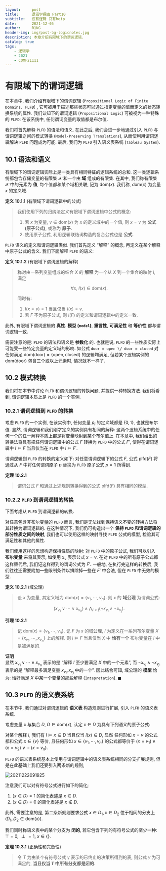 ```yaml
---
layout:     post
title:      逻辑学探幽 Part10
subtitle:   没有逻辑 只有heip
date:       2021-12-05
author:     R1NG
header-img: img/post-bg-logicnotes.jpg
description: 本章介绍有限域下的谓词逻辑.
catalog: true
tags:
    - 逻辑学
    - 2021
    - COMP21111
---
```


# 有限域下的谓词逻辑

在本章中, 我们介绍有限域下的谓词逻辑 (`Propositional Logic of Finite Domains, PLFD`) , 它可被用于描述那些状态可以通过指定变量的值而定义的状态转换系统的属性. 我们认知下的谓词逻辑 (`Propositional Logic`) 可被视为一种特殊的 `PLFD`: 在该系统中, 任何谓词变量的取值都是布尔值. 

我们将首先解释 `PLFD` 的语法和语义. 在此之后, 我们会进一步地通过引入 `PLFD` 与谓词逻辑之间的模式转换 (`Model-Preserving Translations`), 从而使利用谓词逻辑解决 `PLFD` 问题成为可能. 最后, 我们为 `PLFD` 引入语义表系统 (`Tableau System`). 

## 10.1 语法和语义

有限域下的谓词逻辑实际上是一类具有相同特征的逻辑系统的总和. 这一类逻辑系统都包含存储变量的有限集 $\mathscr{X}$ 和一个由 **域** 组成的有限集. 在其中, 我们称有限集 $\mathscr{X}$ 中的元素为 **值**, 每个值都和某个域相关联, 记为 $\text{dom}(x)$. 我们称, $\text{dom}(x)$ 为变量 $x$ 的定义域. 

**定义 10.1.1** (有限域下谓词逻辑中的公式)
> 我们使用下列的归纳法定义有限域下谓词逻辑中公式的概念:<br>
> 1. 若 $x$ 为变量, $v \in \text{dom}(x)$ 为 $x$ 的定义域中的一个值, 则 $x=v$ 为 **公式 (原子公式)**, 或称为 **原子**. 
> 2. 使用原子公式, 利用逻辑联结词构造的复合公式也是 **公式**.

`PLFD` 语义的定义和谓词逻辑类似. 我们首先定义 “解释” 的概念, 再定义在某个解释中原子公式的含义. 我们下面解释 `PLFD` 的语义:

**定义 10.1.2** (有限域下谓词逻辑的解释)
> 称对由一系列变量组成的结合 $X$ 的 **解释** 为一个从 $X$ 到一个集合的映射 $I$, 满足 
> 
> $$\forall x, ~ I(x) \in \text{dom}(x).$$
> 
> 同时有:<br>
> 1. $I(x=v) = 1$ 当且仅当 $I(x)=v$.
> 2. 若 $F$ 不为原子公式, 则 $I(F)$ 的定义和谓词逻辑中的定义一致. 

此外, 有限域下谓词逻辑的 **真性**. **模型 (`model`)**, **重言性**, **可满足性** 和 **等价性** 都与谓词逻辑一致. 

需要注意的是: `PLFD` 的语法和语义是 **参数化** 的. 也就是说, `PLFD` 的一些性质实际上可能受一些特定变量的定义域的影响. 如公式 `door = open \/ door = closed` 对任何满足 $\text{dom}(\text{door}) = \{\text{open}, \text{closed}\}$ 的逻辑均满足, 但若某个逻辑实例的 $\text{dom}(\text{door})$ 包含三个或以上元素时, 情况就不一样了. 


## 10.2 模式转换

我们将在本节中讨论 `PLFD` 和谓词逻辑的转换问题, 并提供一种转换方法. 我们将看到, 谓词逻辑本质上是 `PLFD` 的一个实例.

### 10.2.1 谓词逻辑到 `PLFD` 的转换

考虑 `PLFD` 的一个实例, 在该实例中, 任何变量 $p_i$ 的定义域都是 $\{0, 1\}$, 也就是布尔值. 显然, 谓词逻辑和我们刚才定义的实例具有相同的解释: 这两个逻辑系统中的任何一个的任一解释本质上都是将变量映射到某个布尔值上. 在本章中, 我们给出的转换法将具有把任何谓词逻辑中的公式 $F$ 转换为 `PLFD` 中的公式 $F'$, 使得在谓词逻辑中 $I \vDash F$ 当且仅当在 `PLFD` 中 $I \vDash F'$.

谓词逻辑到 `PLFD` 的转换的定义如下: 对任意谓词逻辑下的公式 $F$, 公式 $\text{plfd}(F)$ 将通过从 $F$ 中将任何谓词原子 $p$ 替换为 `PLFD` 原子公式 $p=1$ 所得到. 

**定理 10.2.1**
> 谓词公式 $F$ 和通过上述规则转换得到的公式 $\text{plfd}(F)$ 具有相同的模型. 


### 10.2.2 `PLFD` 到谓词逻辑的转换

下面考虑从 `PLFD` 到谓词逻辑的转换. 

对任意包含非布尔变量的 `PLFD` 而言, 我们是无法找到保持语义不变的转换方法将其转换为谓词逻辑的. 在这种情况下, 我们仍可构造出一个 **保持 `PLFD` 和谓词逻辑的部分性质之间的映射**, 我们也可以使用这样的映射寻找 `PLFD` 公式的模型, 检验其可满足性和其他的属性. 

我们使用这样的思想构造保持性质的映射: 对 `PLFD` 中的原子公式, 我们可以引入 **布尔变量** 来将其表示, 如使用 $x_v$ 表示公式 $x=v$. 在对 `PLFD` 中的所有原子公式都这样替代后, 我们记这样得到的谓词公式为 $F'$. 一般地, 在执行完这样的转换后, 我们往往还需要附加一些限制条件以排除掉一些在 $F'$ 中合法, 但在 `PLFD` 中无效的模型. 

**定义 10.2.1** (域公理)
> 设 $x$ 为变量, 其定义域为 $\text{dom}(x) =\{v_1, \cdots, v_n\}$. 则 $x$ 的 **域公理** 为谓词公式:
> 
> $$(x_{v_1} \vee \cdots \vee x_{v_n}) \wedge \bigwedge_{i < j} (\neg x_{v_i} \wedge \neg x_{v_j}).$$

**引理 10.2.1**
> 记 $\text{dom}(x) = \{v_1, \cdots, v_n\}.$ 记 $F$ 为 $x$ 的域公理, $I$ 为定义在一系列布尔变量 $X = \{x_{v_1}, \cdots, x_{v_n}\}$ 上的解释. 则 $I \vDash F$ 当且仅当 $X$ 中 **恰有一个** 布尔变量在 $I$ 中是被满足的.

**证明**<br>
显然 $x_{v_1} \vee \cdots \vee x_{v_n}$ 表示的是 “解释 $I$ 至少要满足 $X$ 中的一个元素”, 而 $\neg x_{v_i} \wedge \neg x_{v_j}$ 表示的是 “解释最多满足变量 $x_{v_i}, x_{v_j}$ 中的一个”. 因此结合可知, 域公理的 **模型** 恰为: 恰好满足 $X$ 中某一个变量的那些解释 (`Intepretation`). $\blacksquare$

## 10.3 `PLFD` 的语义表系统

在本节中, 我们通过对谓词逻辑的 **语义表** 构造规则进行扩展, 引入 `PLFD` 的语义表系统. 

考虑变量 $x$ 与集合 $D$, $D \in \text{dom}(x)$, 认定 $x \in D$ 为具有下列语义的原子公式: 

对某个解释 $I$, 我们有 $I \vDash x \in D$ 当且仅当 $I(x) \in D$, 显然 任何形如 $x=v$ 的公式都和公式 $x \in \{v\}$ 等价, 且任何形如 $x \in \{v_1, \cdots, v_n\}$ 的公式都等价于 $(x=v_1) \vee (x=v_2) \vee \cdots (x=v_n)$. 

`PLFD` 的语义表系统基本上使用与谓词逻辑中的语义表系统相同的分支扩展规则, 但是在此基础上我们还要引入两条新的规则;

![20211222091925](https://cdn.jsdelivr.net/gh/KirisameR/KirisameR.github.io/img/blogpost_images/20211222091925.png)

注意我们可以对有符号公式进行如下的简化;

1. $(x \in D)=1$ 的简化表述是 $x \in D$.
2. $(x \in D)=0$ 的简化表述是 $x \notin D$.

此外, 需要注意的是, 第二条新规则要求公式 $x \in D_1, x \in D_2$ 位于相同的分支上 $(D_1, D_2 \in \text{dom}(x))$.

我们同时称语义表中的某个分支为 **闭的**, 若它包含下列的有符号公式的至少一种: $\top = 0, ~ \perp = 1, ~ x \in \{\}$.

**定理 10.3.1** (正确性和完备性)
> 令 $T$ 为由某个有符号公式 $\gamma$ 表示的已终止的决策所得到的表, 则公式 $\gamma$ 为可满足的, **当且仅当 $T$ 中所有分支都是闭的**.